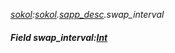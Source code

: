 _[sokol](../../modules/sokol/sokol-module.md):[sokol](../../modules/sokol/sokol-module.md).[sapp\_desc](../../modules/sokol/sokol-sapp_desc.md).swap\_interval_
##### Field swap\_interval:[Int](../../modules/wonkey/wonkey-types-int.md)
